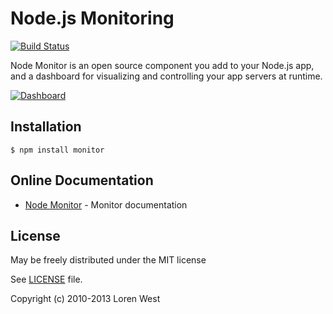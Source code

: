 Node.js Monitoring
==================

[![Build Status](https://secure.travis-ci.org/lorenwest/node-monitor.png?branch=master)](https://travis-ci.org/lorenwest/node-monitor)

Node Monitor is an open source component you add to your Node.js app, 
and a dashboard for visualizing and controlling your app servers at runtime.

[![Dashboard](http://lorenwest.github.io/node-monitor/img/dashboard.png)](http://lorenwest.github.io/node-monitor)

Installation
------------

    $ npm install monitor

Online Documentation
--------------------

* [Node Monitor](http://lorenwest.github.io/node-monitor) - Monitor documentation

License
-------

May be freely distributed under the MIT license

See [LICENSE](https://github.com/lorenwest/node-monitor/blob/master/LICENSE) file.

Copyright (c) 2010-2013 Loren West

